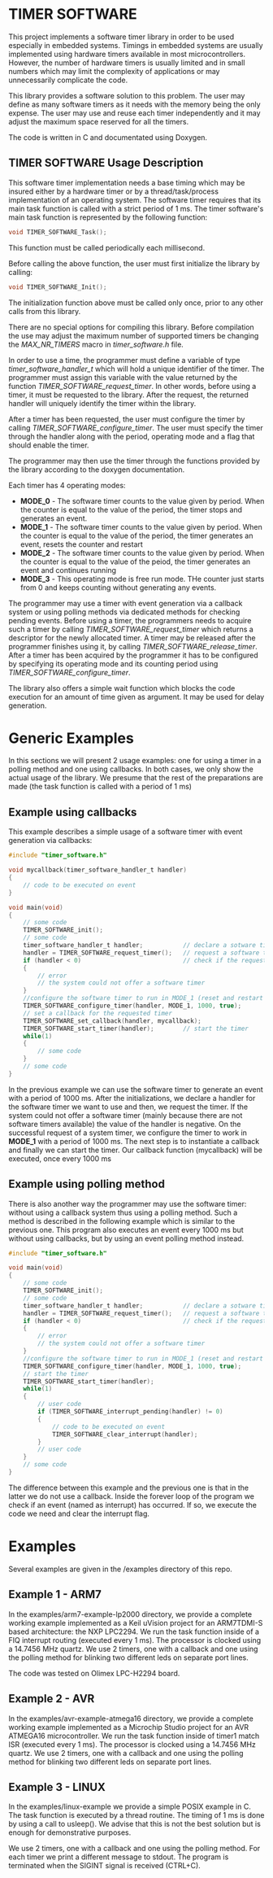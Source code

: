 TIMER SOFTWARE
==============

This project implements a software timer library in order to be used especially in embedded systems. Timings in embedded systems are usually implemented using hardware timers available in most microcontrollers. However, the number of hardware timers is usually limited and in small numbers which may limit the complexity of applications or may unnecessarily complicate the code. 

This library provides a software solution to this problem. The user may define as many software timers as it needs with the memory being the only expense. The user may use and reuse each timer independently and it may adjust the maximum space reserved for all the timers. 

The code is written in C and documentated using Doxygen. 

TIMER SOFTWARE Usage Description
--------------------------

This software timer implementation needs a base timing which may be insured either by a hardware timer or by a thread/task/process implementation of an operating system. The software timer requires that its main task function is called with a strict period of 1 ms. The timer software's main task function is represented by the following function:

```C
void TIMER_SOFTWARE_Task();
```

This function must be called periodically each millisecond. 

Before calling the above function, the user must first initialize the library by calling:

```C
void TIMER_SOFTWARE_Init();
```

The initialization function above must be called only once, prior to any other calls from this library. 

There are no special options for compiling this library. Before compilation the use may adjust the maximum number of supported timers be changing the *MAX_NR_TIMERS* macro in *timer_software.h* file.

In order to use a time, the programmer must define a variable of type *timer_software_handler_t* which will hold a unique identifier of the timer. The programmer must assign this variable with the value returned by the function *TIMER_SOFTWARE_request_timer*. In other words, before using a timer, it must be requested to the library. After the request, the returned handler will uniquely identify the timer within the library.

After a timer has been requested, the user must configure the timer by calling *TIMER_SOFTWARE_configure_timer*. The user must specify the timer through the handler along with the period, operating mode and a flag that should enable the timer. 

The programmer may then use the timer through the functions provided by the library according to the doxygen documentation.

Each timer has 4 operating modes:

  * **MODE_0** - The software timer counts to the value given by period. When the counter is equal to the value of the period, the timer stops and generates an event.
  * **MODE_1** - The software timer counts to the value given by period. When the counter is equal to the value of the period, the timer generates an event, resets the counter and restart
  * **MODE_2** - The software timer counts to the value given by period. When the counter is equal to the value of the peiod, the timer generates an event and continues running
  * **MODE_3** - This operating mode is free run mode. THe counter just starts from 0 and keeps counting without generating any events.

The programmer may use a timer with event generation via a callback system or
using polling methods via dedicated methods for checking pending events. Before using a timer, the programmers needs to acquire such a timer by calling *TIMER_SOFTWARE_request_timer* which returns a descriptor for the newly allocated timer. A timer may be released after the programmer finishes using it, by calling *TIMER_SOFTWARE_release_timer*. After a timer has been acquired by the programmer it has to be configured by specifying its operating mode and its counting period using *TIMER_SOFTWARE_configure_timer*.

The library also offers a simple wait function which blocks the code execution for an
amount of time given as argument. It may be used for delay generation.

Generic Examples
================

In this sections we will present 2 usage examples: one for using a timer in a polling method and one using callbacks. In both cases, we only show the actual usage of the library. We presume that the rest of the preparations are made (the task function is called with a period of 1 ms)

Example using callbacks
-----------------------

This example describes a simple usage of a software timer with event generation via callbacks:

```C
#include "timer_software.h"

void mycallback(timer_software_handler_t handler)
{
    // code to be executed on event
}

void main(void)
{
    // some code
    TIMER_SOFTWARE_init();
    // some code
    timer_software_handler_t handler;           // declare a sotware timer
    handler = TIMER_SOFTWARE_request_timer();   // request a software timer
    if (handler < 0)                            // check if the request was successful
    {
        // error
        // the system could not offer a software timer
    }
    //configure the software timer to run in MODE_1 (reset and restart on match) with a period of 1 second (1000 ms)
    TIMER_SOFTWARE_configure_timer(handler, MODE_1, 1000, true);
    // set a callback for the requested timer
    TIMER_SOFTWARE_set_callback(handler, mycallback);
    TIMER_SOFTWARE_start_timer(handler);        // start the timer
    while(1)
    {
        // some code
    }
    // some code
}
```

In the previous example we can use the software timer to generate an event with a period
of 1000 ms.
After the initializations, we declare a handler for the software timer we want to use and then, we request the timer. If the system could not offer a software timer (mainly because there are not software timers available) the value of the handler is negative. On the successful request of a system timer, we configure the timer to work in **MODE_1** with a period of 1000 ms. The next step is to instantiate a callback and finally we can start the timer. Our callback function (mycallback) will be executed, once every 1000 ms

Example using polling method
----------------------------
There is also another way the programmer may use the software timer: without using
a callback system thus using a polling method. Such a method is described in the following
example which is similar to the previous one. This program also executes an event every 1000 ms but without using callbacks, but by using an event polling method instead.

```C
#include "timer_software.h"

void main(void)
{
    // some code
    TIMER_SOFTWARE_init();
    // some code
    timer_software_handler_t handler;           // declare a sotware timer
    handler = TIMER_SOFTWARE_request_timer();   // request a software timer
    if (handler < 0)                            // check if the request was successful
    {
        // error
        // the system could not offer a software timer
    }
    //configure the software timer to run in MODE_1 (reset and restart on match) with a period of 1 second (1000 ms)
    TIMER_SOFTWARE_configure_timer(handler, MODE_1, 1000, true);
    // start the timer
    TIMER_SOFTWARE_start_timer(handler);
    while(1)
    {
        // user code
        if (TIMER_SOFTWARE_interrupt_pending(handler) != 0)
        {
            // code to be executed on event
            TIMER_SOFTWARE_clear_interrupt(handler);
        }
        // user code
    }
    // some code
}
```
The difference between this example and the previous one is that in the latter we do
not use a callback. Inside the forever loop of the program we check if an event (named as interrupt) has occurred. If so, we execute the code we need and clear the interrupt flag. 

Examples
========

Several examples are given in the /examples directory of this repo. 

Example 1 - ARM7
---------

In the examples/arm7-example-lp2000 directory, we provide a complete working example implemented as a Keil uVision project for an ARM7TDMI-S based architecture: the NXP LPC2294. We run the task function inside of a FIQ interrupt routing (executed every 1 ms). The processor is clocked using a 14.7456 MHz quartz. We use 2 timers, one with a callback and one using the polling method for blinking two different leds on separate port lines.

The code was tested on Olimex LPC-H2294 board.


Example 2 - AVR
---------

In the examples/avr-example-atmega16 directory, we provide a complete working example implemented as a Microchip Studio project for an AVR ATMEGA16 microcontroller. We run the task function inside of timer1 match ISR (executed every 1 ms). The processor is clocked using a 14.7456 MHz quartz. We use 2 timers, one with a callback and one using the polling method for blinking two different leds on separate port lines.


Example 3 - LINUX
---------

In the examples/linux-example we provide a simple POSIX example in C. The task function is executed by a thread routine. The timing of 1 ms is done by using a call to usleep(). We advise that this is not the best solution but is enough for demonstrative purposes.

We use 2 timers, one with a callback and one using the polling method. For each timer we print a different message to stdout. The program is terminated when the SIGINT signal is received (CTRL+C).
